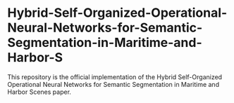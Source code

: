 # Hybrid-Self-Organized-Operational-Neural-Networks-for-Semantic-Segmentation-in-Maritime-and-Harbor-S
This repository is the official implementation of the Hybrid Self-Organized Operational Neural Networks for Semantic Segmentation in Maritime and Harbor Scenes paper. 
